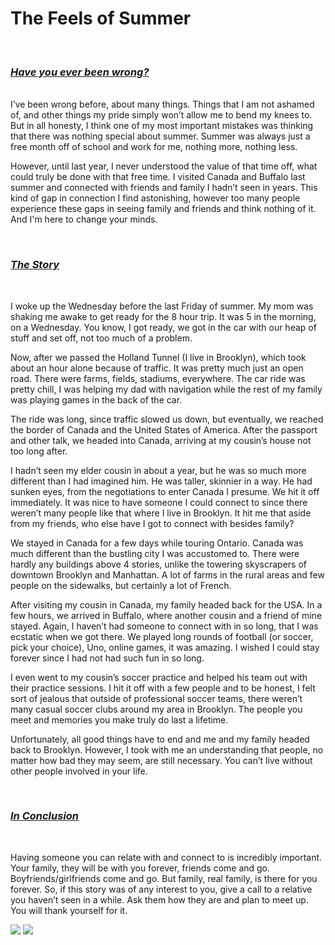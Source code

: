 # The Feels of Summer

<br>

### <ins>***Have you ever been wrong?***</ins>
<br>
I’ve been wrong before, about many things. Things that I am not ashamed of, and other things my pride simply won’t allow me to bend my knees to. But in all honesty, I think one of my most important mistakes was thinking that there was nothing special about summer. Summer was always just a free month off of school and work for me, nothing more, nothing less. 

<br>

However, until last year, I never understood the value of that time off, what could truly be done with that free time. I visited Canada and Buffalo last summer and connected with friends and family I hadn’t seen in years. This kind of gap in connection I find astonishing, however too many people experience these gaps in seeing family and friends and think nothing of it. And I'm here to change your minds.

<br>

### <ins>***The Story***</ins>

<br>

I woke up the Wednesday before the last Friday of summer. My mom was shaking me awake to get ready for the 8 hour trip. It was 5 in the morning, on a Wednesday. You know, I got ready, we got in the car with our heap of stuff and set off, not too much of a problem.

Now, after we passed the Holland Tunnel (I live in Brooklyn), which took about an hour alone because of traffic. It was pretty much just an open road. There were farms, fields, stadiums, everywhere. The car ride was pretty chill, I was helping my dad with navigation while the rest of my family was playing games in the back of the car. 

The ride was long, since traffic slowed us down, but eventually, we reached the border of Canada and the United States of America. After the passport and other talk, we headed into Canada, arriving at my cousin’s house not too long after. 

I hadn’t seen my elder cousin in about a year, but he was so much more different than I had imagined him. He was taller, skinnier in a way. He had sunken eyes, from the negotiations to enter Canada I presume. We hit it off immediately. It was nice to have someone I could connect to since there weren’t many people like that where I live in Brooklyn. It hit me that aside from my friends, who else have I got to connect with besides family?

We stayed in Canada for a few days while touring Ontario. Canada was much different than the bustling city I was accustomed to. There were hardly any buildings above 4 stories, unlike the towering skyscrapers of downtown Brooklyn and Manhattan. A lot of farms in the rural areas and few people on the sidewalks, but certainly a lot of French. 

After visiting my cousin in Canada, my family headed back for the USA. In a few hours, we arrived in Buffalo, where another cousin and a friend of mine stayed. Again, I haven’t had someone to connect with in so long, that I was ecstatic when we got there. We played long rounds of football (or soccer, pick your choice), Uno, online games, it was amazing. I wished I could stay forever since I had not had such fun in so long. 

I even went to my cousin’s soccer practice and helped his team out with their practice sessions. I hit it off with a few people and to be honest, I felt sort of jealous that outside of professional soccer teams, there weren’t many casual soccer clubs around my area in Brooklyn. The people you meet and memories you make truly do last a lifetime.

Unfortunately, all good things have to end and me and my family headed back to Brooklyn. However, I took with me an understanding that people, no matter how bad they may seem, are still necessary. You can’t live without other people involved in your life.

<br>

### <ins>***In Conclusion***</ins>

<br>

Having someone you can relate with and connect to is incredibly important. Your family, they will be with you forever, friends come and go. Boyfriends/girlfriends come and go. But family, real family, is there for you forever. So, if this story was of any interest to you, give a call to a relative you haven’t seen in a while. Ask them how they are and plan to meet up. You will thank yourself for it.

<img src="/blog/images/MountRoyalOratory.png">

<img src="/blog/images/unsplash-sidewalk.jpeg">